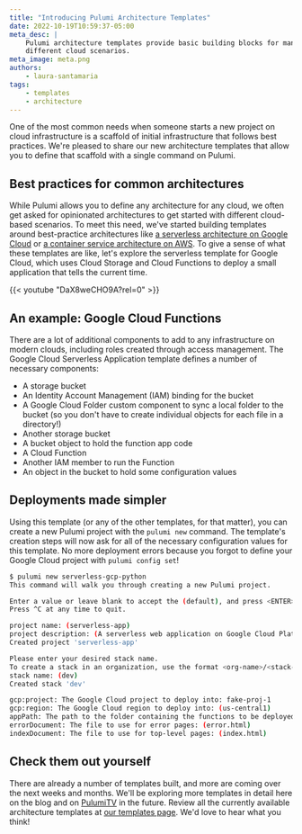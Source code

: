 ```yaml
---
title: "Introducing Pulumi Architecture Templates"
date: 2022-10-19T10:59:37-05:00
meta_desc: |
    Pulumi architecture templates provide basic building blocks for many
    different cloud scenarios.
meta_image: meta.png
authors:
    - laura-santamaria
tags:
    - templates
    - architecture
---
```


One of the most common needs when someone starts a new project on cloud infrastructure is a scaffold of initial infrastructure that follows best practices. We're pleased to share our new architecture templates that allow you to define that scaffold with a single command on Pulumi.

<!--more-->

## Best practices for common architectures

While Pulumi allows you to define any architecture for any cloud, we often get asked for opinionated architectures to get started with different cloud-based scenarios. To meet this need, we've started building templates around best-practice architectures like [a serverless architecture on Google Cloud](/templates/serverless-application/gcp) or [a container service architecture on AWS](/templates/container-service/aws). To give a sense of what these templates are like, let's explore the serverless template for Google Cloud, which uses Cloud Storage and Cloud Functions to deploy a small application that tells the current time.

{{< youtube "DaX8weCHO9A?rel=0" >}}

## An example: Google Cloud Functions

There are a lot of additional components to add to any infrastructure on modern clouds, including roles created through access management. The Google Cloud Serverless Application template defines a number of necessary components:

* A storage bucket
* An Identity Account Management (IAM) binding for the bucket
* A Google Cloud Folder custom component to sync a local folder to the bucket (so you don't have to create individual objects for each file in a directory!)
* Another storage bucket
* A bucket object to hold the function app code
* A Cloud Function
* Another IAM member to run the Function
* An object in the bucket to hold some configuration values

## Deployments made simpler

Using this template (or any of the other templates, for that matter), you can create a new Pulumi project with the `pulumi new` command. The template's creation steps will now ask for all of the necessary configuration values for this template. No more deployment errors because you forgot to define your Google Cloud project with `pulumi config set`!

```bash
$ pulumi new serverless-gcp-python
This command will walk you through creating a new Pulumi project.

Enter a value or leave blank to accept the (default), and press <ENTER>.
Press ^C at any time to quit.

project name: (serverless-app)
project description: (A serverless web application on Google Cloud Platform)
Created project 'serverless-app'

Please enter your desired stack name.
To create a stack in an organization, use the format <org-name>/<stack-name> (e.g. `acmecorp/dev`).
stack name: (dev)
Created stack 'dev'

gcp:project: The Google Cloud project to deploy into: fake-proj-1
gcp:region: The Google Cloud region to deploy into: (us-central1)
appPath: The path to the folder containing the functions to be deployed: (./app)
errorDocument: The file to use for error pages: (error.html)
indexDocument: The file to use for top-level pages: (index.html)
```

## Check them out yourself

There are already a number of templates built, and more are coming over the next weeks and months. We'll be exploring more templates in detail here on the blog and on [PulumiTV](https://www.youtube.com/channel/UC2Dhyn4Ev52YSbcpfnfP0Mw/) in the future. Review all the currently available architecture templates at [our templates page](/templates). We'd love to hear what you think!
